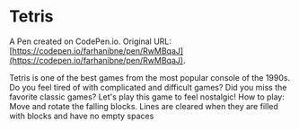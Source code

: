 # Tetris

A Pen created on CodePen.io. Original URL: [https://codepen.io/farhanibne/pen/RwMBqaJ](https://codepen.io/farhanibne/pen/RwMBqaJ).

Tetris is one of the best games from the most popular console of the 1990s. Do you feel tired of with complicated and difficult games? Did you miss the favorite classic games? Let's play this game to feel nostalgic!
How to play: Move and rotate the falling blocks. Lines are cleared when they are filled with blocks and have no empty spaces